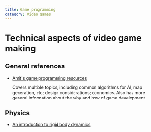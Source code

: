 ```yaml
---
title: Game programming
category: Video games
---
```



# Technical aspects of video game making

## General references

   - [Amit's game programming resources](http://www-cs-students.stanford.edu/~amitp/gameprog.html)

      Covers multiple topics, including common algorithms for AI, map generation, etc; design considerations; economics. Also has more general information
      about the why and how of game development.

## Physics

   - [An introduction to rigid body dynamics](https://www.toptal.com/game/video-game-physics-part-i-an-introduction-to-rigid-body-dynamics)
